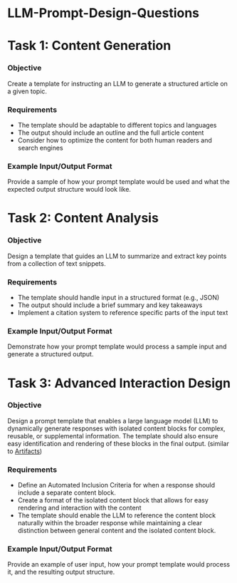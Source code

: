 # LLM-Prompt-Design-Questions
# Task 1: Content Generation

### Objective

Create a template for instructing an LLM to generate a structured article on a given topic.

### Requirements

- The template should be adaptable to different topics and languages
- The output should include an outline and the full article content
- Consider how to optimize the content for both human readers and search engines

### Example Input/Output Format

Provide a sample of how your prompt template would be used and what the expected output structure would look like.

# Task 2: Content Analysis

### Objective

Design a template that guides an LLM to summarize and extract key points from a collection of text snippets.

### Requirements

- The template should handle input in a structured format (e.g., JSON)
- The output should include a brief summary and key takeaways
- Implement a citation system to reference specific parts of the input text

### Example Input/Output Format

Demonstrate how your prompt template would process a sample input and generate a structured output.

# Task 3: Advanced Interaction Design

### Objective

Design a prompt template that enables a large language model (LLM) to dynamically generate responses with isolated content blocks for complex, reusable, or supplemental information. The template should also ensure easy identification and rendering of these blocks in the final output. (similar to [Artifacts](https://support.anthropic.com/en/articles/9487310-what-are-artifacts-and-how-do-i-use-them))

### Requirements

- Define an Automated Inclusion Criteria for when a response should include a separate content block.
- Create a format of the isolated content block that allows for easy rendering and interaction with the content
- The template should enable the LLM to reference the content block naturally within the broader response while maintaining a clear distinction between general content and the isolated content block.

### Example Input/Output Format

Provide an example of user input, how your prompt template would process it, and the resulting output structure.
